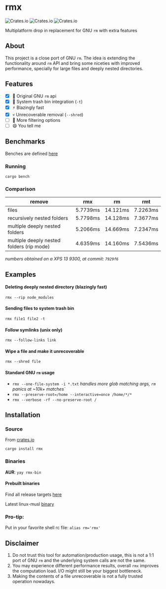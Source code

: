 # rmx

![Crates.io](https://img.shields.io/crates/d/rmx) ![Crates.io](https://img.shields.io/crates/l/rmx) ![Crates.io](https://img.shields.io/crates/v/rmx)

Multiplatform drop in replacement for GNU `rm` with extra features

## About

This project is a close port of GNU `rm`. The idea is extending the functionality around `rm` API and bring some niceties with improved performance, specially for large files and deeply nested directories.

## Features
- [x] :penguin: Original GNU `rm` api
- [x] :paperclip: System trash bin integration (`-t`)
- [x] :zap: Blazingly fast
- [x] :skull: Unrecoverable removal (`--shred`)
- [ ] :mag_right: More filtering options
- [ ] :smile: You tell me

## Benchmarks

Benches are defined [here](https://github.com/demfabris/rmx/blob/master/benches/cli.rs)

### Running

`cargo bench`

### Comparison

| remove                     | rmx | rm | rmt |
|----------------------------|-----|----|-------|
| files                      |5.7739ms|14.121ms|7.2263ms|
| recursively nested folders |5.7798ms|14.128ms|7.3677ms|
| multiple deeply nested folders      |5.2066ms|14.669ms|7.2347ms|
| multiple deeply nested folders (rip mode) |4.6359ms|14.160ms|7.5436ms|

_numbers obtained on a XPS 13 9300, at commit: `7929f6`_

## Examples

#### Deleting deeply nested directory (blazingly fast)

`rmx --rip node_modules`

#### Sending files to system trash bin

`rmx file1 file2 -t`

#### Follow symlinks (unix only)

`rmx --follow-links link`

#### Wipe a file and make it unrecoverable

`rmx --shred file`

#### Standard GNU `rm` usage

- `rmx --one-file-system -i *.txt` _handles more glob matching args, `rm` panics at ~10k+ matches`_
- `rmx --preserve-root=/home --interactive=once /home/*/*`
- `rmx --verbose -rf --no-preserve-root /`

## Installation

### Source

From [crates.io](https://crates.io/crates/rmx)

`cargo install rmx`

### Binaries

**AUR**: `yay rmx-bin`

#### Prebuilt binaries

Find all release targets [here](https://github.com/demfabris/rmx/releases)

Latest linux-musl [binary](https://github.com/demfabris/rmx/blob/master/bin/rmx)

### Pro-tip:
Put in your favorite shell rc file:
`alias rm='rmx'`

## Disclaimer

1. Do not trust this tool for automation/production usage, this is not a 1:1 port of GNU `rm` and the underlying system calls are not the same.
2. You may experience different performance results, overall `rmx` improves the computation load. I/O might still be your biggest bottleneck.
3. Making the contents of a file unrecoverable is not a fully trusted operation nowadays.
